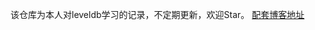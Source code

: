 该仓库为本人对leveldb学习的记录，不定期更新，欢迎Star。
[配套博客地址](https://blog.csdn.net/qq_45858169/category_11354274.html)
